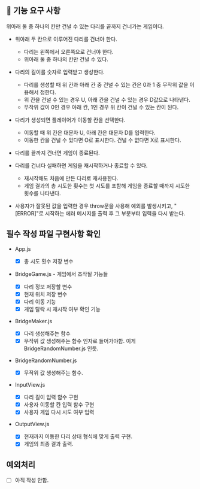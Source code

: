 ## 🚀 기능 요구 사항

위아래 둘 중 하나의 칸만 건널 수 있는 다리를 끝까지 건너가는 게임이다.

- 위아래 두 칸으로 이루어진 다리를 건너야 한다.

  - 다리는 왼쪽에서 오른쪽으로 건너야 한다.
  - 위아래 둘 중 하나의 칸만 건널 수 있다.

- 다리의 길이를 숫자로 입력받고 생성한다.

  - 다리를 생성할 때 위 칸과 아래 칸 중 건널 수 있는 칸은 0과 1 중 무작위 값을 이용해서 정한다.
  - 위 칸을 건널 수 있는 경우 U, 아래 칸을 건널 수 있는 경우 D값으로 나타낸다.
  - 무작위 값이 0인 경우 아래 칸, 1인 경우 위 칸이 건널 수 있는 칸이 된다.

- 다리가 생성되면 플레이어가 이동할 칸을 선택한다.

  - 이동할 때 위 칸은 대문자 U, 아래 칸은 대문자 D를 입력한다.
  - 이동한 칸을 건널 수 있다면 O로 표시한다. 건널 수 없다면 X로 표시한다.

- 다리를 끝까지 건너면 게임이 종료된다.

- 다리를 건너다 실패하면 게임을 재시작하거나 종료할 수 있다.

  - 재시작해도 처음에 만든 다리로 재사용한다.
  - 게임 결과의 총 시도한 횟수는 첫 시도를 포함해 게임을 종료할 때까지 시도한 횟수를 나타낸다.

- 사용자가 잘못된 값을 입력한 경우 throw문을 사용해 예외를 발생시키고, "[ERROR]"로 시작하는 에러 메시지를 출력 후 그 부분부터 입력을 다시 받는다.

## 필수 작성 파일 구현사항 확인

- App.js

  - [x] 총 시도 횟수 저장 변수

- BridgeGame.js - 게임에서 조작될 기능들

  - [x] 다리 정보 저장할 변수
  - [x] 현재 위치 저장 변수
  - [x] 다리 이동 기능
  - [x] 게임 탈락 시 재시작 여부 확인 기능

- BridgeMaker.js

  - [x] 다리 생성해주는 함수
  - [x] 무작위 값 생성해주는 함수 인자로 들어가야함. 이게 BridgeRandomNumber.js 인듯.

- BridgeRandomNumber.js

  - [x] 무작위 값 생성해주는 함수.

- InputView.js

  - [x] 다리 길이 입력 함수 구현
  - [x] 사용자 이동할 칸 입력 함수 구현
  - [x] 사용자 게임 다시 시도 여부 입력

- OutputView.js
  - [x] 현재까지 이동한 다리 상태 형식에 맞게 출력 구현.
  - [x] 게임의 최종 결과 출력.

## 예외처리

- [ ] 아직 작성 안함.
